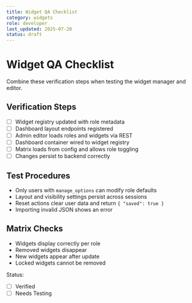 ```yaml
---
title: Widget QA Checklist
category: widgets
role: developer
last_updated: 2025-07-20
status: draft
---
```


# Widget QA Checklist

Combine these verification steps when testing the widget manager and editor.

## Verification Steps
- [ ] Widget registry updated with role metadata
- [ ] Dashboard layout endpoints registered
- [ ] Admin editor loads roles and widgets via REST
- [ ] Dashboard container wired to widget registry
- [ ] Matrix loads from config and allows role toggling
- [ ] Changes persist to backend correctly

## Test Procedures
- Only users with `manage_options` can modify role defaults
- Layout and visibility settings persist across sessions
- Reset actions clear user data and return `{ "saved": true }`
- Importing invalid JSON shows an error

## Matrix Checks
- Widgets display correctly per role
- Removed widgets disappear
- New widgets appear after update
- Locked widgets cannot be removed

Status:
- [ ] Verified
- [ ] Needs Testing
